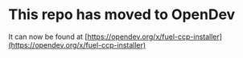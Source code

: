 # This repo has moved to OpenDev

It can now be found at [https://opendev.org/x/fuel-ccp-installer](https://opendev.org/x/fuel-ccp-installer)
